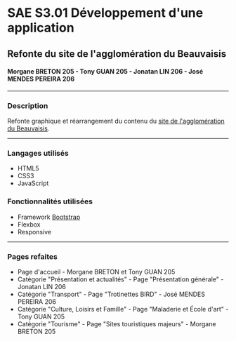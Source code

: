 # SAE S3.01 Développement d'une application
## Refonte du site de l'agglomération du Beauvaisis
#### Morgane BRETON 205 - Tony GUAN 205 - Jonatan LIN 206 - José MENDES PEREIRA 206

***

### Description
Refonte graphique et réarrangement du contenu du [site de l'agglomération du Beauvaisis](http://beauvaisis.fr/).

***

### Langages utilisés

* HTML5
* CSS3
* JavaScript

### Fonctionnalités utilisées

* Framework [Bootstrap](https://getbootstrap.com/docs/5.2/getting-started/introduction/)
* Flexbox
* Responsive

***

### Pages refaites

* Page d'accueil - Morgane BRETON et Tony GUAN 205
* Catégorie "Présentation et actualités" - Page "Présentation générale" - Jonatan LIN 206
* Catégorie "Transport" - Page "Trotinettes BIRD" - José MENDES PEREIRA 206
* Catégorie "Culture, Loisirs et Famille" - Page "Maladerie et École d'art" - Tony GUAN 205
* Catégorie "Tourisme" - Page "Sites touristiques majeurs" - Morgane BRETON 205